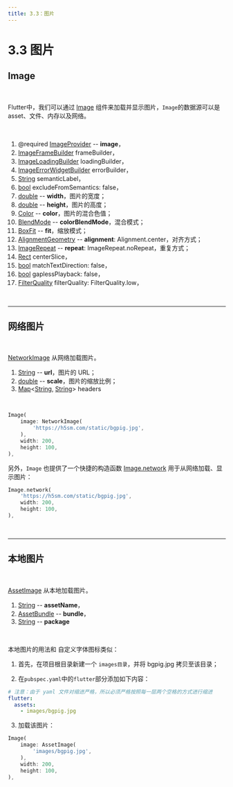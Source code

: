 ```yaml
---
title: 3.3：图片
---
```


# 3.3 图片

## Image

<br>

Flutter中，我们可以通过 [Image](https://api.flutter.dev/flutter/widgets/Image-class.html) 组件来加载并显示图片，`Image`的数据源可以是asset、文件、内存以及网络。

<br>

1.  @required [ImageProvider](https://api.flutter.dev/flutter/painting/ImageProvider-class.html) -- **image**，
2.  [ImageFrameBuilder](https://api.flutter.dev/flutter/widgets/ImageFrameBuilder.html) frameBuilder，
3.  [ImageLoadingBuilder](https://api.flutter.dev/flutter/widgets/ImageLoadingBuilder.html) loadingBuilder，
4.  [ImageErrorWidgetBuilder](https://api.flutter.dev/flutter/widgets/ImageErrorWidgetBuilder.html) errorBuilder，
5.  [String](https://api.flutter.dev/flutter/dart-core/String-class.html) semanticLabel，
6.  [bool](https://api.flutter.dev/flutter/dart-core/bool-class.html) excludeFromSemantics: false，
7.  [double](https://api.flutter.dev/flutter/dart-core/double-class.html) -- **width**，图片的宽度；
8.  [double](https://api.flutter.dev/flutter/dart-core/double-class.html) -- **height**，图片的高度；
9.  [Color](https://api.flutter.dev/flutter/dart-ui/Color-class.html) -- **color**，图片的混合色值；
10.  [BlendMode](https://api.flutter.dev/flutter/dart-ui/BlendMode-class.html) -- **colorBlendMode**，混合模式；
11.  [BoxFit](https://api.flutter.dev/flutter/painting/BoxFit-class.html) -- **fit**，缩放模式；
12.  [AlignmentGeometry](https://api.flutter.dev/flutter/painting/AlignmentGeometry-class.html) -- **alignment**: Alignment.center，对齐方式；
13.  [ImageRepeat](https://api.flutter.dev/flutter/painting/ImageRepeat-class.html) -- **repeat**: ImageRepeat.noRepeat，重复方式；
14.  [Rect](https://api.flutter.dev/flutter/dart-ui/Rect-class.html) centerSlice，
15.  [bool](https://api.flutter.dev/flutter/dart-core/bool-class.html) matchTextDirection: false，
16.  [bool](https://api.flutter.dev/flutter/dart-core/bool-class.html) gaplessPlayback: false，
17.  [FilterQuality](https://api.flutter.dev/flutter/dart-ui/FilterQuality-class.html) filterQuality: FilterQuality.low，

<br>

---

## 网络图片

<br>

[NetworkImage](https://api.flutter.dev/flutter/painting/NetworkImage-class.html) 从网络加载图片。

1.  [String](https://api.flutter.dev/flutter/dart-core/String-class.html) -- **url**，图片的 URL；
2.  [double](https://api.flutter.dev/flutter/dart-core/double-class.html) -- **scale**，图片的缩放比例；
3.  [Map](https://api.flutter.dev/flutter/dart-core/Map-class.html)<[String](https://api.flutter.dev/flutter/dart-core/String-class.html), [String](https://api.flutter.dev/flutter/dart-core/String-class.html)> headers

<br>

```dart
Image(
    image: NetworkImage(
        'https://h5sm.com/static/bgpig.jpg',
    ),
    width: 200,
    height: 100,
),
```

另外，`Image` 也提供了一个快捷的构造函数 [Image.network](https://api.flutter.dev/flutter/widgets/Image/Image.network.html) 用于从网络加载、显示图片：

```dart
Image.network(
    'https://h5sm.com/static/bgpig.jpg',
    width: 200,
    height: 100,
),
```

<br>

---

## 本地图片

<br>

[AssetImage](https://api.flutter.dev/flutter/painting/AssetImage-class.html) 从本地加载图片。

1.  [String](https://api.flutter.dev/flutter/dart-core/String-class.html) -- **assetName**，
2.  [AssetBundle](https://api.flutter.dev/flutter/services/AssetBundle-class.html) -- **bundle**，
3.  [String](https://api.flutter.dev/flutter/dart-core/String-class.html) -- **package**

<br>

本地图片的用法和 自定义字体图标类似：

1.   首先，在项目根目录新建一个 `images目录`，并将 bgpig.jpg 拷贝至该目录；

2.   在`pubspec.yaml`中的`flutter`部分添加如下内容：

```yaml
# 注意：由于 yaml 文件对缩进严格，所以必须严格按照每一层两个空格的方式进行缩进
flutter:
  assets:
    - images/bgpig.jpg
```

3.   加载该图片：

```dart
Image(
    image: AssetImage(
        'images/bgpig.jpg',
    ),
    width: 200,
    height: 100,
),
```

